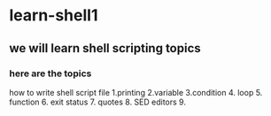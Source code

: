 # learn-shell1
## we will learn shell scripting topics
### here are the topics

how to write shell script file
1.printing
2.variable
3.condition
4. loop
5. function
6. exit status
7. quotes
8. SED editors
9. 